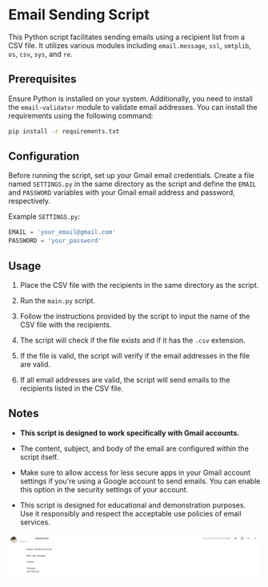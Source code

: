 # Email Sending Script

This Python script facilitates sending emails using a recipient list from a CSV file. It utilizes various modules including `email.message`, `ssl`, `smtplib`, `os`, `csv`, `sys`, and `re`.

## Prerequisites

Ensure Python is installed on your system. Additionally, you need to install the `email-validator` module to validate email addresses. You can install the requirements using the following command:

```bash
pip install -r requirements.txt
```

## Configuration

Before running the script, set up your Gmail email credentials. Create a file named `SETTINGS.py` in the same directory as the script and define the `EMAIL` and `PASSWORD` variables with your Gmail email address and password, respectively.

Example `SETTINGS.py`:

```python
EMAIL = 'your_email@gmail.com'
PASSWORD = 'your_password'
```

## Usage

1. Place the CSV file with the recipients in the same directory as the script.

2. Run the `main.py` script.

3. Follow the instructions provided by the script to input the name of the CSV file with the recipients.

4. The script will check if the file exists and if it has the `.csv` extension.

5. If the file is valid, the script will verify if the email addresses in the file are valid.

6. If all email addresses are valid, the script will send emails to the recipients listed in the CSV file.

## Notes

- **This script is designed to work specifically with Gmail accounts.**
- The content, subject, and body of the email are configured within the script itself.

- Make sure to allow access for less secure apps in your Gmail account settings if you're using a Google account to send emails. You can enable this option in the security settings of your account.

- This script is designed for educational and demonstration purposes. Use it responsibly and respect the acceptable use policies of email services.


![image](test.png)
